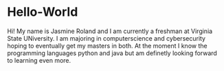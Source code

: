 # Hello-World
Hi! My name is Jasmine Roland and I am currently a freshman at Virginia State UNiversity.
I am majoring in computerscience and cybersecurity hoping to eventually get my masters in both.
At the moment I know the programming languages python and java but am definetly looking forward to learning even more.

